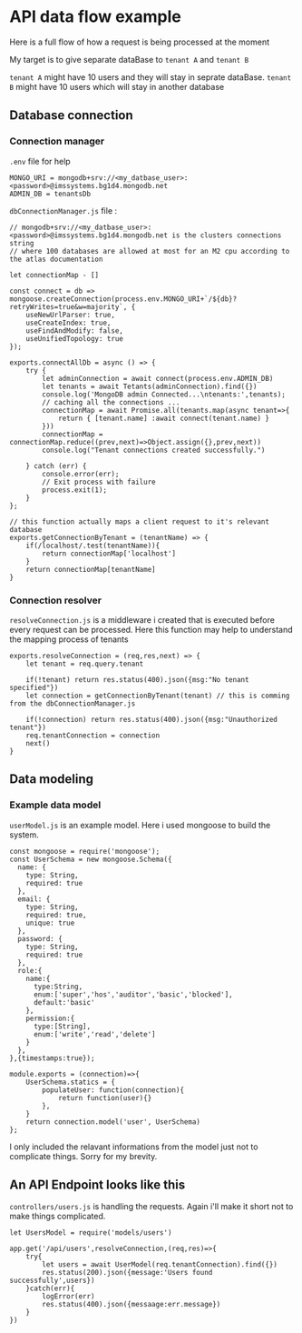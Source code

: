 # API data flow example

Here is a full flow of how a request is being processed at the moment

My target is to give separate dataBase to `tenant A` and `tenant B`

`tenant A` might have 10 users and they will stay in seprate dataBase.
`tenant B` might have 10 users which will stay in another database

## Database connection

### Connection manager

`.env` file for help

```
MONGO_URI = mongodb+srv://<my_datbase_user>:<password>@imssystems.bg1d4.mongodb.net
ADMIN_DB = tenantsDb

```

`dbConnectionManager.js` file :

```
// mongodb+srv://<my_datbase_user>:<password>@imssystems.bg1d4.mongodb.net is the clusters connections string
// where 100 databases are allowed at most for an M2 cpu according to the atlas documentation

let connectionMap - []

const connect = db => mongoose.createConnection(process.env.MONGO_URI+`/${db}?retryWrites=true&w=majority`, {
	useNewUrlParser: true,
	useCreateIndex: true,
	useFindAndModify: false,
	useUnifiedTopology: true
});

exports.connectAllDb = async () => {
	try {
		let adminConnection = await connect(process.env.ADMIN_DB)
		let tenants = await Tetants(adminConnection).find({})
		console.log('MongoDB admin Connected...\ntenants:',tenants);
		// caching all the connections ...
		connectionMap = await Promise.all(tenants.map(async tenant=>{
			return { [tenant.name] :await connect(tenant.name) }
		}))
		connectionMap = connectionMap.reduce((prev,next)=>Object.assign({},prev,next))
		console.log("Tenant connections created successfully.")

	} catch (err) {
		console.error(err);
		// Exit process with failure
		process.exit(1);
	}
};

// this function actually maps a client request to it's relevant database
exports.getConnectionByTenant = (tenantName) => {
	if(/localhost/.test(tenantName)){
		return connectionMap['localhost']
	}
	return connectionMap[tenantName]
}

```

### Connection resolver

`resolveConnection.js` is a middleware i created that is executed before every request can be processed.
Here this function may help to understand the mapping process of tenants

```
exports.resolveConnection = (req,res,next) => {
    let tenant = req.query.tenant

    if(!tenant) return res.status(400).json({msg:"No tenant specified"})
    let connection = getConnectionByTenant(tenant) // this is comming from the dbConnectionManager.js
  
    if(!connection) return res.status(400).json({msg:"Unauthorized tenant"})
    req.tenantConnection = connection
    next()
}

```

## Data modeling

### Example data model

`userModel.js` is an example model. Here i used mongoose to build the system.

```
const mongoose = require('mongoose');
const UserSchema = new mongoose.Schema({
  name: {
    type: String,
    required: true
  },
  email: {
    type: String,
    required: true,
    unique: true
  },
  password: {
    type: String,
    required: true
  },
  role:{
    name:{
      type:String,
      enum:['super','hos','auditor','basic','blocked'],
      default:'basic'
    },
    permission:{
      type:[String],
      enum:['write','read','delete']
    }
  },
},{timestamps:true});

module.exports = (connection)=>{
    UserSchema.statics = {
        populateUser: function(connection){
            return function(user){}
        },
    }
    return connection.model('user', UserSchema)
};

```

I only included the relavant informations from the model just not to complicate things. Sorry for my brevity.

## An API Endpoint looks like this

`controllers/users.js` is handling the requests. Again i'll make it short not to make things complicated.

```
let UsersModel = require('models/users')

app.get('/api/users',resolveConnection,(req,res)=>{
    try{
        let users = await UserModel(req.tenantConnection).find({})
        res.status(200).json({message:'Users found successfully',users})
    }catch(err){
        logError(err)
        res.status(400).json({messaage:err.message})
    }
})
```
